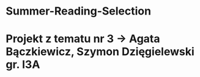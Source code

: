# Summer-Reading-Selection

# Projekt z tematu nr 3 -> Agata Bączkiewicz, Szymon Dzięgielewski gr. I3A
